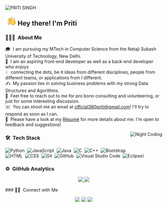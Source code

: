 ![PRITI SINGH](https://github.com/priti163/priti163/blob/master/assets/Priti_Banner.png)

<img alt="Night Coding" src="./assets/Hand%20Wave.gif" width='40' align="left"/><h2>Hey there! I'm Priti</h2>

<!-- ## 👋 &nbsp;Hey there! I'm Priti -->

### 👨🏻‍💻 &nbsp;About Me

🎓 &nbsp;I am pursuing my MTech in Computer Science from the Netaji Subash University of Technology, New Delhi.\
🌱 &nbsp;I am an aspiring front-end developer as well as a back-end developer who enjoys \
💡 &nbsp;connecting the dots, be it ideas from different disciplines, people from different
teams, or applications from I different.\
✍️ &nbsp;My passion lies in solving business problems with my strong Data Structures and Agorithms.\
💬 &nbsp;Feel free to reach out to me for pro bono consulting and volunteering, or just for some interesting discussion.\
✉️ &nbsp;You can shoot me an email at official360priti@gmail.com! I'll try to respond as soon as I can.\
📄 &nbsp;Please have a look at my [Résumé](https://priti163.github.io/My_portfolio/) for more details about me. I'm open to feedback and suggestions!

<img alt="Night Coding" src="https://github.com/priti163/priti163/blob/master/assets/Night-Coding.gif" align="right"/>

### 🛠 &nbsp;Tech Stack

![Python](https://img.shields.io/badge/-Python-05122A?style=flat&logo=python)&nbsp;
![JavaScript](https://img.shields.io/badge/-JavaScript-05122A?style=flat&logo=javascript)&nbsp;
![Java](https://img.shields.io/badge/-Java-05122A?style=flat&logo=Java&logoColor=FFA518)&nbsp;
![C](https://img.shields.io/badge/-C-05122A?style=flat&logo=C&logoColor=A8B9CC)&nbsp;
![C++](https://img.shields.io/badge/-C++-05122A?style=flat&logo=C%2B%2B&logoColor=00599C)&nbsp;
![Bootstrap](https://img.shields.io/badge/-Bootstrap-05122A?style=flat&logo=bootstrap&logoColor=563D7C)\
![HTML](https://img.shields.io/badge/-HTML-05122A?style=flat&logo=HTML5)&nbsp;
![CSS](https://img.shields.io/badge/-CSS-05122A?style=flat&logo=CSS3&logoColor=1572B6)&nbsp;
![Git](https://img.shields.io/badge/-Git-05122A?style=flat&logo=git)&nbsp;
![GitHub](https://img.shields.io/badge/-GitHub-05122A?style=flat&logo=github)&nbsp;
![Visual Studio Code](https://img.shields.io/badge/-Visual%20Studio%20Code-05122A?style=flat&logo=visual-studio-code&logoColor=007ACC)&nbsp;
![Eclipse](https://img.shields.io/badge/-Eclipse-05122A?style=flat&logo=eclipse-ide&logoColor=2C2255)\

### ⚙️ &nbsp;GitHub Analytics

<p align="center">
<a href="https://github.com/priti163">
  <img height="180em" src="https://github-readme-stats-eight-theta.vercel.app/api?username=priti163&show_icons=true&theme=algolia&include_all_commits=true&count_private=true"/>
  <img height="180em" src="https://github-readme-stats-eight-theta.vercel.app/api/top-langs/?username=priti163&layout=compact&langs_count=8&theme=algolia"/>
</a>
</p>
### 🤝🏻 &nbsp;Connect with Me

<p align="center">
<a href="https://priti163.github.io/My_portfolio/"><img src="https://img.shields.io/badge/-priti_singh-3423A6?style=flat&logo=Google-Chrome&logoColor=white"/></a>
<a href="https://www.linkedin.com/in/priti-singh360/"><img src="https://img.shields.io/badge/-Priti%20Singh-0077B5?style=flat&logo=Linkedin&logoColor=white"/></a>
<a href="official360priti@gmail.com"><img src="https://img.shields.io/badge/-official360priti@gmail.com-D14836?style=flat&logo=Gmail&logoColor=white"/></a>
</p>
